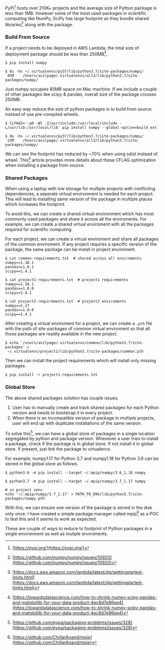 <!--
.. title: How To Reduce Python Package Footprint?
.. slug: reduce-python-package-footprint
.. date: 2020-02-29 20:20:38 UTC+05:30
.. tags: python, featured
.. category: programming
.. link:
.. description: How to reduce disk space usage of python package
.. type: text
-->

PyPi[^1] hosts over 210K+ projects and the average size of Python package is less than 1MB. However some of the most used packages in scientific computing like NumPy, SciPy has large footprint as they bundle shared libraries[^2] along with the package.

### Build From Source

If a project needs to be deployed in AWS Lambda, the total size of deployment package should be less than 250MB[^3].

```
$ pip install numpy

$ du -hs ~/.virtualenvs/py37/lib/python3.7/site-packages/numpy/
 85M	/Users/avilpage/.virtualenvs/all3/lib/python3.7/site-packages/numpy/
```

Just numpy occupies 85MB space on Mac machine. If we include a couple of other packages like scipy & pandas, overall size of the package crosses 250MB.

An easy way reduce the size of python packages is to build from source instead of use pre-compiled wheels.

```
$ CLFAGS='-g0 -Wl -I/usr/include:/usr/local/include -L/usr/lib:/usr/local/lib' pip install numpy --global-option=build_ext

$ du -hs ~/.virtualenvs/py37/lib/python3.7/site-packages/numpy/
 23M	/Users/avilpage/.virtualenvs/all3/lib/python3.7/site-packages/numpy/
```

We can see the footprint has reduced by ~70% when using sdist instead of wheel. This[^4] article provides more details about these CFLAG optimization when installing a package from source.


### Shared Packages

When using a laptop with low storage for multiple projects with conflicting dependencies, a seperate virtual environment is needed for each project. This will lead to installing same version of the package in multiple places which increases the footprint.

To avoid this, we can create a shared virtual environment which has most commonly used packages and share it across all the enviroments. For example, we can create a shared virtual enviroment with all the packages required for scientific computing.

For each project, we can create a virtual enviroment and share all packages of the common enviroment. If any project requires a specific version of the package, the same package can be install in project enviroment.

```
$ cat common-requirements.txt  # shared across all enviroments
numpy==1.18.1
pandas==1.0.1
scipy==1.4.1

$ cat project1-requirements.txt  # project1 requirements
numpy==1.18.1
pandas==1.0.0
scipy==1.4.1

$ cat project2-requirements.txt  # project2 enviroments
numpy==1.17
pandas==1.0.0
scipy==1.4.1
```

After creating a virtual enviroment for a project, we can create a `.pth` file with the path of site-packages of common virtual enviroment so that all those packages are readily available in the new project.

```
$ echo '/users/avilpage/.virtualenvs/common/lib/python3.7/site-packages' >
 ~/.virtualenvs/project1/lib/python3.7/site-packages/common.pth
```

Then we can install the project requirements which will install only missing packages.

```
$ pip install -r project1-requirements.txt
```

### Global Store

The above shared packages solution has couple issues.

1. User has to manually create and track shared packages for each Python version and needs to bootstrap it in every project.
2. When there is an incompatible version of package in multiple projects, user will end up with duplicate installations of the same version.

To solve this[^5], we can have a global store of packages in a single location segregated by python and package version. Whenever a user tries to install a package, check if the package is in global store. If not install it in global store. If present, just link the package to virtualenvs.

For example, numpy1.17 for Python 3.7 and numpy1.18 for Python 3.6 can be stored in the global store as follows.

```
$ python3.6 -m pip install --target ~/.mpip/numpy/3.6_1.18 numpy

$ python3.7 -m pip install --target ~/.mpip/numpy/3.7_1.17 numpy

# in project venv
echo '~/.mpip/numpy/3.7_1.17' > PATH_TO_ENV/lib/python3.7/site-packages/numpy.pth
```

With this, we can ensure one version of the package is stored in the disk only once. I have created a simple package manager called mpip[^6] as a POC to test this and it seems to work as expected.


These are couple of ways to reduce to footprint of Python packages in a single environment as well as muliple enviroments.


[^1]: [https://pypi.org/](https://pypi.org/)

[^2]: [https://github.com/numpy/numpy/issues/10920](https://github.com/numpy/numpy/issues/10920)

[^3]: [https://docs.aws.amazon.com/lambda/latest/dg/gettingstarted-limits.html](https://docs.aws.amazon.com/lambda/latest/dg/gettingstarted-limits.html)

[^4]: [https://towardsdatascience.com/how-to-shrink-numpy-scipy-pandas-and-matplotlib-for-your-data-product-4ec8d7e86ee4](https://towardsdatascience.com/how-to-shrink-numpy-scipy-pandas-and-matplotlib-for-your-data-product-4ec8d7e86ee4)

[^5]: [https://github.com/pypa/packaging-problems/issues/328](https://github.com/pypa/packaging-problems/issues/328)

[^6]: [https://github.com/ChillarAnand/mpip](https://github.com/ChillarAnand/mpip)
